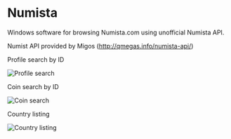 # Numista
Windows software for browsing Numista.com using unofficial Numista API.

Numist API provided by Migos (http://qmegas.info/numista-api/)


Profile search by ID

![Profile search](https://i.imgur.com/z5o7Sgi.png)

Coin search by ID

![Coin search](https://i.imgur.com/nSI3bbA.png)

Country listing

![Country listing](https://i.imgur.com/mLL55sJ.png)
